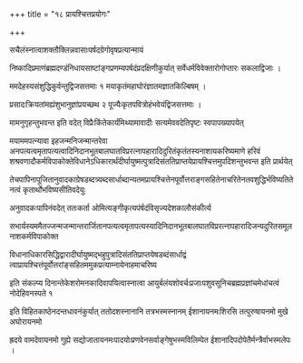 +++
title = "१८ प्रायश्चित्तप्रयोगः"

+++

सचैलंस्नात्वाशक्तौक्लिन्नवासाःपर्षदग्रेगोवृषप्रत्यान्मायं

निष्कादिप्रमाणंब्रह्मदण्डंनिधायसाष्टांङ्गप्रणम्यपर्षदंप्रदक्षिणीकुर्यात् सर्वेधर्मविवेक्तारोगोप्तारः सकलाद्विजाः ।

ममदेहस्यसंशुद्धिकुर्वन्तुद्विजसत्तमाः १ मयाकृतंमहाघोरंज्ञातमज्ञातकिल्बिषम् ।

प्रसादःक्रियतांमह्यंशुभानुज्ञांप्रयच्छथ २ पूज्यैःकृतपवित्रोहंभवेयंद्विजसत्तमाः ।

मामनुगृहन्तुभवन्त इति वदेत् विप्रैःकिंतेकार्यंमिथ्यामावादीः सत्यमेववदेतिपृष्टः स्वपापख्यापयेत्

मयाममपत्न्यावा इहजन्मनिजन्मान्तरेवा अनपत्यत्वमृतापत्यत्वादिनिदानभूतबालघातविप्ररत्नापहारादिदुरितंकृतंतस्यनाशायकरिष्यमाणे
हरिवं शश्रवणादौकर्मविपाकोक्तेविधानेऽधिकारार्थंदीर्घायुष्मत्पुत्रादिसंततिप्राप्तयेप्रायश्चित्तमुपदिशन्तुभवन्त इति प्रार्थयेत्

तेचपापिनापूजितानुवादकाग्रेषडब्दत्र्यब्दसार्धाब्दान्यतमप्रायश्चित्तेनपूर्वोत्तराङ्गसहितेनाचरितेनतवशुद्धिर्भविष्यतितेनत्वं कृतार्थोभविष्यसीतिवदेयुः

अनुवादकःपापिनंवदेत् ततःकर्ता ओमित्यङ्गीकृत्यपंर्षदंविसृज्यदेशकालौसंकीर्त्य

सभार्यस्यममैतज्जन्मजन्मान्तरार्जितानपत्यत्वमृतापत्यस्यादिनिदानभूतबालघातविप्ररत्नापहारादिजन्यदुरितसमूलनाशकर्मविपाकोक्त

विधानाधिकारसिद्धिद्वारादीर्घायुष्मद्भहुपुत्रादिसंततिप्राप्तयेषडब्दंसार्धाद्वं त्वाप्रायश्चित्तंपूर्वोत्तरांङ्‌सहितममुकप्रत्याम्नायेनाहमाचरिष्य

इति संकल्प्य दिनान्तेकेशरोमनकादिवापयित्वास्नात्वा आयुर्बलंयशोवर्चःप्रजाःपशुवसूनिचब्रह्मप्रज्ञांचमेधांचत्वं नोदेहिवनस्पते १

इति विहितकाष्ठेनदन्तधावनंकुर्यात् ततोदशस्नानानि तत्रभस्मस्नानम् ईशानायनमःशिरसि तत्पुरुषायनमो मुखे अघोरायनमो

ह्रदये वामदेवायनमो गुह्ये सद्योजातायनमःपादयोःप्रणवेनसर्वाङ्गेषुभस्मविलिम्पेत ईशानादिपदोपेतैर्मन्त्रैर्वाभस्मलेपः ।
